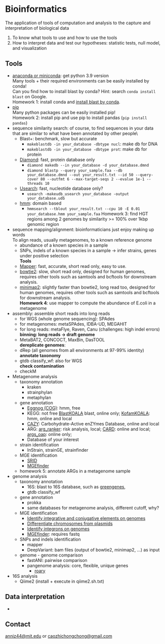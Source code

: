 # Bioinformatics
The application of tools of computation and analysis to the capture and interpretation of biological data
1) To know what tools to use and how to use the tools
2) How to interpret data and test our hypotheses: statistic tests, null model, and visualization

## Tools
* [anaconda or miniconda](https://docs.conda.io/en/latest/miniconda.html): get python 3.9 version\
Many tools + their required environments can be easily installed by conda!\
Can you find how to install blast by conda? Hint: search `conda install blast` on Google.\
Homework 1: install conda and [install blast by conda](https://anaconda.org/bioconda/blast).
* [pip](https://anaconda.org/anaconda/pip)\
Many python packages can be easily installed pip!\
Homework 2: install pip and use pip to install pandas (`pip install pandas`)
* sequence similarity search: of course, to find sequences in your data that are similar to what have been annotated by other people\
    * Blast+: benchmark, slow but accurate
        * `makeblastdb -in your_database -dbtype nucl`: make db for DNA
        * `makeblastdb -in your_database -dbtype prot`: make db for protein
    * [Diamond](https://anaconda.org/bioconda/diamond): fast, protein database only
        * `diamond makedb --in your_database -d your_database.dmnd`
        * `diamond blastp --query your_sample.faa --db your_database.dmnd --out your_result.txt --id 50 --query-cover 80 --outfmt 6 --max-target-seqs 2 --evalue 1e-1 --threads 10`
    * [Usearch](https://www.drive5.com/usearch/download.html): fast, nucleotide database only?
        * `usearch -makeudb_usearch your_database -output your_database.udb`
    * [hmm](https://anaconda.org/bioconda/hmmer): domain based
        * `hmmsearch --tblout your_result.txt --cpu 10 -E 0.01 your_database.hmm your_sample.faa`
Homework 3: find HGT regions among 2 genomes by similarity >= 100% over 1kbp genomic region
* sequence mapping/alignment: bioinformaticians just enjoy making up words\
To align reads, usually metagenomes, to a known reference genome
    * abundance of a known species in a sample
    * SNPs, indels of a known species in a sample -> infer strains, genes under positive selection\
**Tools**
    * [Mapper](https://github.com/mathjeff/Mapper): fast, accurate, short read only, easy to use.
    * [bowtie2](http://bowtie-bio.sourceforge.net/bowtie2/manual.shtml): slow, short read only, designed for human genomes, requires other tools such as samtools and bcftools for downstream analysis.
    * [minimap2](https://github.com/lh3/minimap2): slightly faster than bowtie2, long read too, designed for human genomes, requires other tools such as samtools and bcftools for downstream analysis.\
**Homework 4**: use mapper to compute the abundance of E.coli in a metagenome
* assembly: assemble short reads into long reads 
    * for WGS (whole genome sequencing): SPAdes
    * for metagenomes: metaSPAdes, IDBA-UD, MEGAHIT
    * for long reads: metaFlye, Raven, Canu (challenges: high indel errors)\
**binning: long reads -> draft genome**
    * MetaBAT2, CONCOCT, MaxBin, DasTOOL\
**dereplicate genomes**:
    * dRep (all genomes from all environments at 97-99% identity)
**annotate taxonomy**
    * gtdb classify_wf: also for WGS\
**check contamination**
    * checkM
* Metagenome analysis
    * taxonomy annotation
        * kraken
        * strainphylan
        * metaphylan
    * gene annotation
        * [Eggnog (COG)](http://eggnog5.embl.de/): hmm, free
        * KEGG: not free [BlastKOALA](https://www.kegg.jp/blastkoala/) blast, online only; [KofamKOALA](https://www.genome.jp/tools/kofamkoala/): hmm, online and local
        * [CAZY](http://www.cazy.org/): Carbohydrate-Active enZYmes Database, online and local
        * ARG: [arg_ranker](https://github.com/caozhichongchong/arg_ranker/tree/v2.0/arg_ranker): risk analysis, local; [CARD](https://card.mcmaster.ca/): online and local; [args_oap](https://smile.hku.hk/SARGs): online only;
        * Database of your interest
    * strain identification
        * InStrain, strainGE, strainfinder
    * MGE identification
        * [SRID](https://github.com/XiaofangJ/SRID)
        * [MGEfinder](https://github.com/bhattlab/MGEfinder)
    * homework 5: annotate ARGs in a metagenome sample
* genome analysis
    * taxonomy annotation
        * 16S: blast to 16S database, such as [greengenes](https://greengenes.secondgenome.com/),
        * gtdb classify_wf
    * gene annotation
        * prokka
        * same databases for metagenome analysis, different cutoff, why?
    * MGE identification
        * [Identify integrative and conjugative elements on genomes](https://db-mml.sjtu.edu.cn/ICEfinder/instruction.html)
        * [Differentiate chromosomes from plasmids](https://cge.cbs.dtu.dk/services/PlasmidFinder/)
        * [Identify integrons on genomes](https://github.com/caozhichongchong/I-VIP)
        * [MGEfinder](https://github.com/bhattlab/MGEfinder): requires fastq
    * SNPs and indels identification 
        * mapper
        * DeepVariant: bam files (output of bowtie2, minimap2, ...) as input
    * genome - genome comparison
        * fastANI: pairwise comparison
        * pangenome analysis: core, flexible, unique genes
            * [roary](https://sanger-pathogens.github.io/Roary/)
* 16S analysis
    * Qiime2 (install + execute in qiime2.sh.txt)

## Data interpretation
* 

## Contact
anniz44@mit.edu or caozhichongchong@gmail.com
